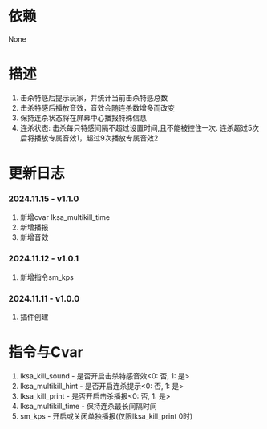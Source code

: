 # 依赖
None

# 描述
1.  击杀特感后提示玩家，并统计当前击杀特感总数
2.  击杀特感后播放音效，音效会随连杀数增多而改变
3.  保持连杀状态将在屏幕中心播报特殊信息
4.  连杀状态: 击杀每只特感间隔不超过设置时间,且不能被控住一次. 连杀超过5次后将播放专属音效1，超过9次播放专属音效2

# 更新日志
### 2024.11.15 - v1.1.0
1.  新增cvar lksa_multikill_time
2.  新增播报
3.  新增音效

### 2024.11.12 - v1.0.1
1.  新增指令sm_kps

### 2024.11.11 - v1.0.0
1.  插件创建

# 指令与Cvar
1.  lksa_kill_sound - 是否开启击杀特感音效<0: 否, 1: 是>
2.  lksa_multikill_hint - 是否开启连杀提示<0: 否, 1: 是>
3.  lksa_kill_print - 是否开启击杀播报<0: 否, 1: 是>
4.  lksa_multikill_time - 保持连杀最长间隔时间
5.  sm_kps - 开启或关闭单独播报(仅限lksa_kill_print 0时)